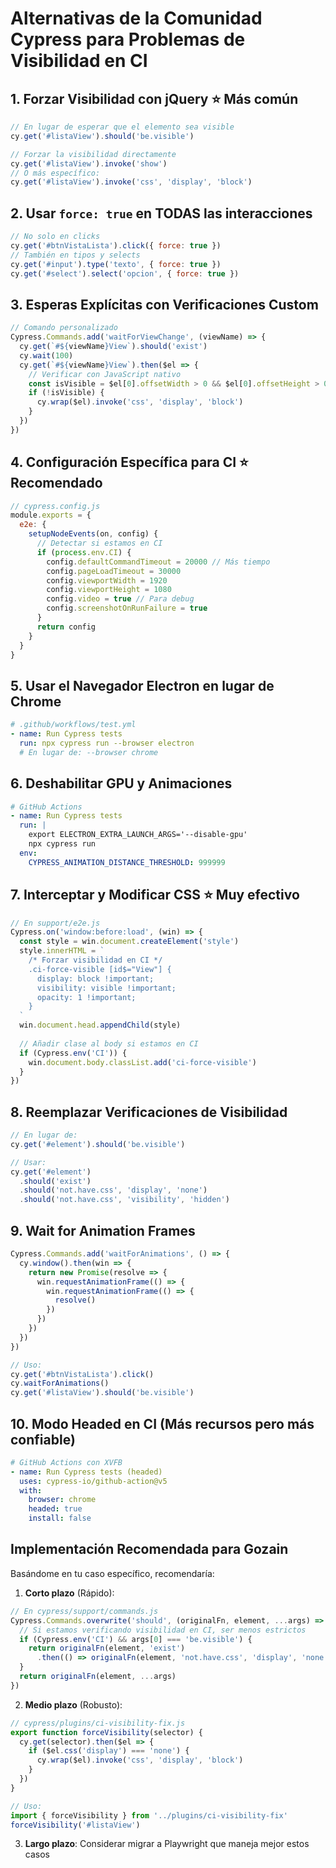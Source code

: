 # Alternativas de la Comunidad Cypress para Problemas de Visibilidad en CI

## 1. **Forzar Visibilidad con jQuery** ⭐ Más común
```javascript
// En lugar de esperar que el elemento sea visible
cy.get('#listaView').should('be.visible')

// Forzar la visibilidad directamente
cy.get('#listaView').invoke('show')
// O más específico:
cy.get('#listaView').invoke('css', 'display', 'block')
```

## 2. **Usar `force: true` en TODAS las interacciones**
```javascript
// No solo en clicks
cy.get('#btnVistaLista').click({ force: true })
// También en tipos y selects
cy.get('#input').type('texto', { force: true })
cy.get('#select').select('opcion', { force: true })
```

## 3. **Esperas Explícitas con Verificaciones Custom**
```javascript
// Comando personalizado
Cypress.Commands.add('waitForViewChange', (viewName) => {
  cy.get(`#${viewName}View`).should('exist')
  cy.wait(100)
  cy.get(`#${viewName}View`).then($el => {
    // Verificar con JavaScript nativo
    const isVisible = $el[0].offsetWidth > 0 && $el[0].offsetHeight > 0
    if (!isVisible) {
      cy.wrap($el).invoke('css', 'display', 'block')
    }
  })
})
```

## 4. **Configuración Específica para CI** ⭐ Recomendado
```javascript
// cypress.config.js
module.exports = {
  e2e: {
    setupNodeEvents(on, config) {
      // Detectar si estamos en CI
      if (process.env.CI) {
        config.defaultCommandTimeout = 20000 // Más tiempo
        config.pageLoadTimeout = 30000
        config.viewportWidth = 1920
        config.viewportHeight = 1080
        config.video = true // Para debug
        config.screenshotOnRunFailure = true
      }
      return config
    }
  }
}
```

## 5. **Usar el Navegador Electron en lugar de Chrome**
```yaml
# .github/workflows/test.yml
- name: Run Cypress tests
  run: npx cypress run --browser electron
  # En lugar de: --browser chrome
```

## 6. **Deshabilitar GPU y Animaciones**
```yaml
# GitHub Actions
- name: Run Cypress tests
  run: |
    export ELECTRON_EXTRA_LAUNCH_ARGS='--disable-gpu'
    npx cypress run
  env:
    CYPRESS_ANIMATION_DISTANCE_THRESHOLD: 999999
```

## 7. **Interceptar y Modificar CSS** ⭐ Muy efectivo
```javascript
// En support/e2e.js
Cypress.on('window:before:load', (win) => {
  const style = win.document.createElement('style')
  style.innerHTML = `
    /* Forzar visibilidad en CI */
    .ci-force-visible [id$="View"] {
      display: block !important;
      visibility: visible !important;
      opacity: 1 !important;
    }
  `
  win.document.head.appendChild(style)
  
  // Añadir clase al body si estamos en CI
  if (Cypress.env('CI')) {
    win.document.body.classList.add('ci-force-visible')
  }
})
```

## 8. **Reemplazar Verificaciones de Visibilidad**
```javascript
// En lugar de:
cy.get('#element').should('be.visible')

// Usar:
cy.get('#element')
  .should('exist')
  .should('not.have.css', 'display', 'none')
  .should('not.have.css', 'visibility', 'hidden')
```

## 9. **Wait for Animation Frames**
```javascript
Cypress.Commands.add('waitForAnimations', () => {
  cy.window().then(win => {
    return new Promise(resolve => {
      win.requestAnimationFrame(() => {
        win.requestAnimationFrame(() => {
          resolve()
        })
      })
    })
  })
})

// Uso:
cy.get('#btnVistaLista').click()
cy.waitForAnimations()
cy.get('#listaView').should('be.visible')
```

## 10. **Modo Headed en CI** (Más recursos pero más confiable)
```yaml
# GitHub Actions con XVFB
- name: Run Cypress tests (headed)
  uses: cypress-io/github-action@v5
  with:
    browser: chrome
    headed: true
    install: false
```

## Implementación Recomendada para Gozain

Basándome en tu caso específico, recomendaría:

1. **Corto plazo** (Rápido):
```javascript
// En cypress/support/commands.js
Cypress.Commands.overwrite('should', (originalFn, element, ...args) => {
  // Si estamos verificando visibilidad en CI, ser menos estrictos
  if (Cypress.env('CI') && args[0] === 'be.visible') {
    return originalFn(element, 'exist')
      .then(() => originalFn(element, 'not.have.css', 'display', 'none'))
  }
  return originalFn(element, ...args)
})
```

2. **Medio plazo** (Robusto):
```javascript
// cypress/plugins/ci-visibility-fix.js
export function forceVisibility(selector) {
  cy.get(selector).then($el => {
    if ($el.css('display') === 'none') {
      cy.wrap($el).invoke('css', 'display', 'block')
    }
  })
}

// Uso:
import { forceVisibility } from '../plugins/ci-visibility-fix'
forceVisibility('#listaView')
```

3. **Largo plazo**: Considerar migrar a Playwright que maneja mejor estos casos